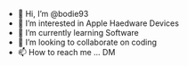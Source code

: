 - 👋 Hi, I’m @bodie93
- 👀 I’m interested in Apple Haedware Devices 
- 🌱 I’m currently learning Software
- 💞️ I’m looking to collaborate on coding
- 📫 How to reach me ... DM

<!---
bodie93/bodie93 is a ✨ special ✨ repository because its `README.md` (this file) appears on your GitHub profile.
You can click the Preview link to take a look at your changes.
--->
